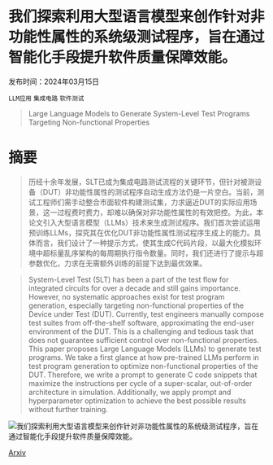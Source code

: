 # 我们探索利用大型语言模型来创作针对非功能性属性的系统级测试程序，旨在通过智能化手段提升软件质量保障效能。

发布时间：2024年03月15日

`LLM应用` `集成电路` `软件测试`

> Large Language Models to Generate System-Level Test Programs Targeting Non-functional Properties

# 摘要

> 历经十余年发展，SLT已成为集成电路测试流程的关键环节，但针对被测设备（DUT）非功能性属性的测试程序自动生成方法仍是一片空白。当前，测试工程师们需手动整合市面软件构建测试集，力求逼近DUT的实际应用场景，这一过程费时费力，却难以确保对非功能性属性的有效把控。为此，本论文引入大型语言模型（LLMs）技术来生成测试程序。我们首次尝试运用预训练LLMs，探究其在优化DUT非功能性属性测试程序生成上的能力。具体而言，我们设计了一种提示方式，使其生成C代码片段，以最大化模拟环境中超标量乱序架构的每周期执行指令数量。同时，我们还进行了提示与超参数优化，力求在无需额外训练的前提下达到最优效果。

> System-Level Test (SLT) has been a part of the test flow for integrated circuits for over a decade and still gains importance. However, no systematic approaches exist for test program generation, especially targeting non-functional properties of the Device under Test (DUT). Currently, test engineers manually compose test suites from off-the-shelf software, approximating the end-user environment of the DUT. This is a challenging and tedious task that does not guarantee sufficient control over non-functional properties. This paper proposes Large Language Models (LLMs) to generate test programs. We take a first glance at how pre-trained LLMs perform in test program generation to optimize non-functional properties of the DUT. Therefore, we write a prompt to generate C code snippets that maximize the instructions per cycle of a super-scalar, out-of-order architecture in simulation. Additionally, we apply prompt and hyperparameter optimization to achieve the best possible results without further training.

![我们探索利用大型语言模型来创作针对非功能性属性的系统级测试程序，旨在通过智能化手段提升软件质量保障效能。](../../../paper_images/2403.10086/x1.png)

[Arxiv](https://arxiv.org/abs/2403.10086)